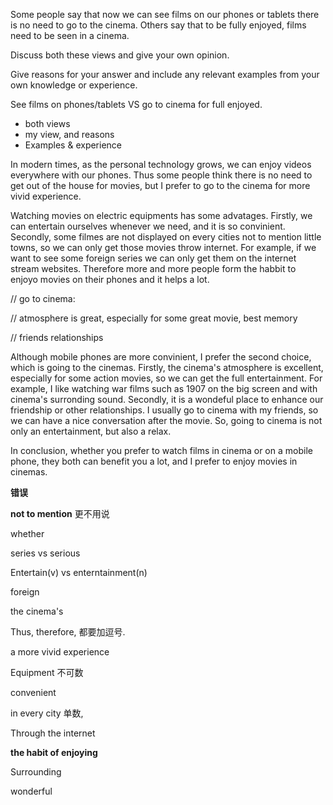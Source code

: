 Some people say that now we can see films on our phones or tablets there is no need to go to the cinema. Others say that to be fully enjoyed, films need to be seen in a cinema.

Discuss both these views and give your own opinion.

Give reasons for your answer and include any relevant examples from your own knowledge or experience.



See films on phones/tablets   VS   go to cinema for full enjoyed.

- both views 
- my view, and reasons
- Examples & experience



In modern times, as the personal technology grows, we can enjoy videos everywhere with our phones. Thus some people think there is no need to get out of the house for movies, but I prefer to go to the cinema for more vivid experience.

Watching movies on electric equipments has some advatages. Firstly, we can entertain ourselves whenever we need, and it is so convinient. Secondly, some filmes are not displayed on every cities not to mention little towns, so we can only get those movies throw internet. For example, if we want to see some foreign series we can only get them on the internet stream websites. Therefore more and more people form the habbit to enjoyo movies on their phones and it helps a lot.

// go to cinema:

// atmosphere is great, especially for some great movie, best memory

// friends relationships

Although mobile phones are more convinient, I prefer the second choice, which is going to the cinemas. Firstly, the cinema's atmosphere is excellent, especially for some action movies, so we can get the full entertainment. For example, I like watching war films such as 1907 on the big screen and with cinema's surronding sound. Secondly, it is a wondeful place to enhance our friendship or other relationships. I usually go to cinema with my friends, so we can have a nice conversation after the movie. So, going to cinema is not only an entertainment, but also a relax.

In conclusion, whether you prefer to watch films in cinema or on a mobile phone, they both can benefit you a lot, and I prefer to enjoy movies in cinemas.







**错误**

**not to mention** 更不用说

whether

series vs serious

Entertain(v) vs enterntainment(n)

foreign

the cinema's

Thus, therefore, 都要加逗号.

a more vivid experience

Equipment 不可数

convenient

in every city 单数, 

Through the internet

**the habit of enjoying**

Surrounding 

wonderful

